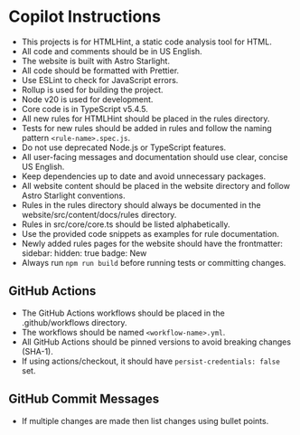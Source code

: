 # Copilot Instructions

- This projects is for HTMLHint, a static code analysis tool for HTML.
- All code and comments should be in US English.
- The website is built with Astro Starlight.
- All code should be formatted with Prettier.
- Use ESLint to check for JavaScript errors.
- Rollup is used for building the project.
- Node v20 is used for development.
- Core code is in TypeScript v5.4.5.
- All new rules for HTMLHint should be placed in the rules directory.
- Tests for new rules should be added in rules and follow the naming pattern `<rule-name>.spec.js`.
- Do not use deprecated Node.js or TypeScript features.
- All user-facing messages and documentation should use clear, concise US English.
- Keep dependencies up to date and avoid unnecessary packages.
- All website content should be placed in the website directory and follow Astro Starlight conventions.
- Rules in the rules directory should always be documented in the website/src/content/docs/rules directory.
- Rules in src/core/core.ts should be listed alphabetically.
- Use the provided code snippets as examples for rule documentation.
- Newly added rules pages for the website should have the frontmatter: sidebar: hidden: true badge: New
- Always run `npm run build` before running tests or committing changes.

## GitHub Actions

- The GitHub Actions workflows should be placed in the .github/workflows directory.
- The workflows should be named `<workflow-name>.yml`.
- All GitHub Actions should be pinned versions to avoid breaking changes (SHA-1).
- If using actions/checkout, it should have `persist-credentials: false` set.

## GitHub Commit Messages

- If multiple changes are made then list changes using bullet points.
